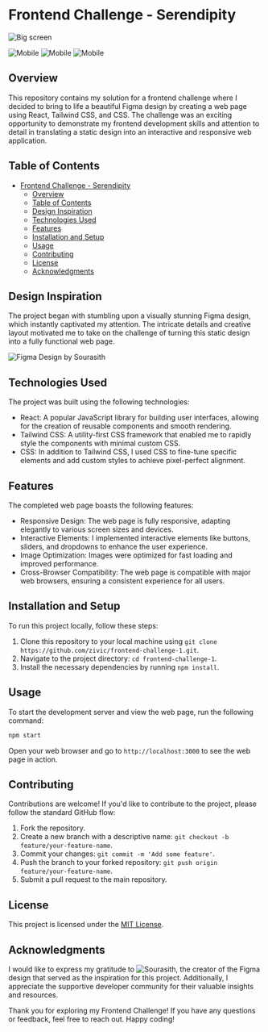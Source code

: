 # Frontend Challenge - Serendipity

![Big screen](docs/images/serendipity3.png)

![Mobile](docs/images/serendipity_mobile_1.png)
![Mobile](docs/images/serendipity_mobile_2.png)
![Mobile](docs/images/serendipity_mobile_3.png)


## Overview

This repository contains my solution for a frontend challenge where I decided to bring to life a beautiful Figma design by creating a web page using React, Tailwind CSS, and CSS. The challenge was an exciting opportunity to demonstrate my frontend development skills and attention to detail in translating a static design into an interactive and responsive web application.

## Table of Contents

- [Frontend Challenge - Serendipity](#frontend-challenge-serendipity)
  - [Overview](#overview)
  - [Table of Contents](#table-of-contents)
  - [Design Inspiration](#design-inspiration)
  - [Technologies Used](#technologies-used)
  - [Features](#features)
  - [Installation and Setup](#installation-and-setup)
  - [Usage](#usage)
  - [Contributing](#contributing)
  - [License](#license)
  - [Acknowledgments](#acknowledgments)

## Design Inspiration

The project began with stumbling upon a visually stunning Figma design, which instantly captivated my attention. The intricate details and creative layout motivated me to take on the challenge of turning this static design into a fully functional web page.

![Figma Design by Sourasith](https://www.figma.com/community/file/1247548360630672682)

## Technologies Used

The project was built using the following technologies:

- React: A popular JavaScript library for building user interfaces, allowing for the creation of reusable components and smooth rendering.
- Tailwind CSS: A utility-first CSS framework that enabled me to rapidly style the components with minimal custom CSS.
- CSS: In addition to Tailwind CSS, I used CSS to fine-tune specific elements and add custom styles to achieve pixel-perfect alignment.

## Features

The completed web page boasts the following features:

- Responsive Design: The web page is fully responsive, adapting elegantly to various screen sizes and devices.
- Interactive Elements: I implemented interactive elements like buttons, sliders, and dropdowns to enhance the user experience.
- Image Optimization: Images were optimized for fast loading and improved performance.
- Cross-Browser Compatibility: The web page is compatible with major web browsers, ensuring a consistent experience for all users.

## Installation and Setup

To run this project locally, follow these steps:

1. Clone this repository to your local machine using `git clone https://github.com/zivic/frontend-challenge-1.git`.
2. Navigate to the project directory: `cd frontend-challenge-1`.
3. Install the necessary dependencies by running `npm install`.

## Usage

To start the development server and view the web page, run the following command:

```bash
npm start
```

Open your web browser and go to `http://localhost:3000` to see the web page in action.

## Contributing

Contributions are welcome! If you'd like to contribute to the project, please follow the standard GitHub flow:

1. Fork the repository.
2. Create a new branch with a descriptive name: `git checkout -b feature/your-feature-name`.
3. Commit your changes: `git commit -m 'Add some feature'`.
4. Push the branch to your forked repository: `git push origin feature/your-feature-name`.
5. Submit a pull request to the main repository.

## License

This project is licensed under the [MIT License](LICENSE).

## Acknowledgments

I would like to express my gratitude to ![Sourasith](https://www.figma.com/@sourasithp), the creator of the Figma design that served as the inspiration for this project. Additionally, I appreciate the supportive developer community for their valuable insights and resources.

Thank you for exploring my Frontend Challenge! If you have any questions or feedback, feel free to reach out. Happy coding!
